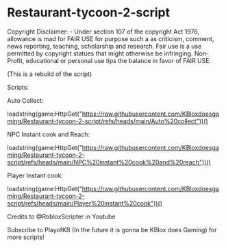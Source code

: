 # Restaurant-tycoon-2-script

Copyright Disclaimer: - Under section 107 of the copyright Act 1976, allowance is mad for FAIR USE for purpose such a as criticism, comment, news reporting, teaching, scholarship and research. Fair use is a use permitted by copyright statues that might otherwise be infringing. Non- Profit, educational or personal use tips the balance in favor of FAIR USE.

(This is a rebuild of the script)

Scripts:

Auto Collect:

loadstring(game:HttpGet("https://raw.githubusercontent.com/KBloxdoesgaming/Restaurant-tycoon-2-script/refs/heads/main/Auto%20collect"))()


NPC Instant cook and Reach:

loadstring(game:HttpGet("https://raw.githubusercontent.com/KBloxdoesgaming/Restaurant-tycoon-2-script/refs/heads/main/NPC%20instant%20cook%20and%20reach"))()


Player Instant cook:

loadstring(game:HttpGet("https://raw.githubusercontent.com/KBloxdoesgaming/Restaurant-tycoon-2-script/refs/heads/main/Player%20instant%20cook"))()


Credits to @RobloxScripter in Youtube

Subscribe to PlayofKB (In the future it is gonna be KBlox does Gaming) for more scripts!
